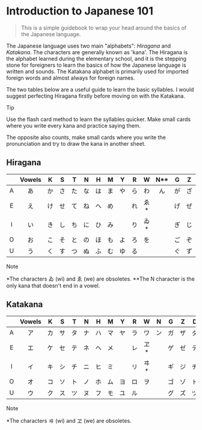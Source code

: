 # Introduction to Japanese 101 

>This is a simple guidebook to wrap your head around the basics of the Japanese language.

The Japanese language uses two main "alphabets": *Hiragana* and *Katakana*. The characters are generally known as 'kana'.
The Hiragana is the alphabet learned during the elementary school, and it is the stepping stone for foreigners to learn 
the basics of how the Japanese language is written and sounds. The Katakana alphabet is primarily used for imported 
foreign words and almost always for foreign names.

The two tables below are a useful guide to learn the basic syllables. I would suggest perfecting Hiragana firstly before 
moving on with the Katakana. 

> [!TIP]
> Use the flash card method to learn the syllables quicker. Make small cards where you write every kana and practice saying them. 
>
>The opposite also counts, make small cards where you write the pronunciation and try to draw the kana in another sheet.

## Hiragana


|      | Vowels |  K    | S    | T    |  N   | H     | M     | Y    |  R    | W     | N**  | G    |  Z    | D    | B     | P    |
| :--: | :----: | :---: |:---: |:---: |:---: |:---:  |:---:  |:---: |:---:  |:---:  |:---: |:---: |:---:  |:---: |:---:  |:---: |
| A    | あ     | か     | さ   | た   | な    | は    | ま    | や   | ら    | わ     | ん   | が    | ざ    | だ   | ば    | ぱ    |
| E    | え     | け     |  せ  | て   |  ね   | へ    |  め   |      |  れ   | ゑ*    |     | げ    | ぜ    | で    | べ    | ぺ    |
| I    | い     | き     |  し  | ち   | に    | ひ    |  み   |      |  り   | ゐ*    |     | ぎ    | じ    | ぢ    | び    | ぴ    |
| O    | お     | こ     | そ   | と   | の    | ほ    | も    | よ   | ろ    | を     |     | ご    |  ぞ   |  ど   | ぼ    | ぽ    |
| U    | う     | く     | す   | つ   | ぬ    | ふ    | む    | ゆ   | る    |        |     | ぐ    | ず    | づ    | ぶ    | ぷ    |



> [!NOTE]
> *The characters ゐ (wi) and ゑ (we) are obsoletes.
> **The N character is the only kana that doesn't end in a vowel. 


## Katakana

|      | Vowels |  K    | S    | T    |  N   | H     | M     | Y    |  R    | W     | N    | G    |  Z    | D    | B     | P    |
| :--: | :----: | :---: |:---: |:---: |:---: |:---:  |:---:  |:---: |:---:  |:---:  |:---: |:---: |:---:  |:---: |:---:  |:---: |
| A    | ア     | カ     | サ   | タ   | ナ    | ハ    | マ    | ヤ   | ラ    | ワ     | ン   | ガ    | ザ    | ダ   | バ    | パ    |
| E    | エ     | ケ     |  セ  | テ   |  ネ   | ヘ    |  メ   |      |  レ   | ヱ*    |     | ゲ    | ゼ    | デ    | ベ    | ペ    |
| I    | イ     | キ     |  シ  | チ   | ニ    | ヒ    |  ミ   |      |  リ   | ヰ*    |     | ギ    | ジ    | ヂ    | ビ    | ピ    |
| O    | オ     | コ     | ソ   | ト   | ノ    | ホ    | ム    | ヨ   | ロ    | ヲ     |     | ゴ    |  ゾ   |  ド   | ボ    | ポ    |
| U    | ウ     | ク     | ス   | ツ   | ヌ    | フ    | モ    | ユ   | ル    |        |     | グ    | ズ    | ヅ    | ブ    | プ    |


> [!NOTE]
> *The characters ヰ (wi) and ヱ (we) are obsoletes.
